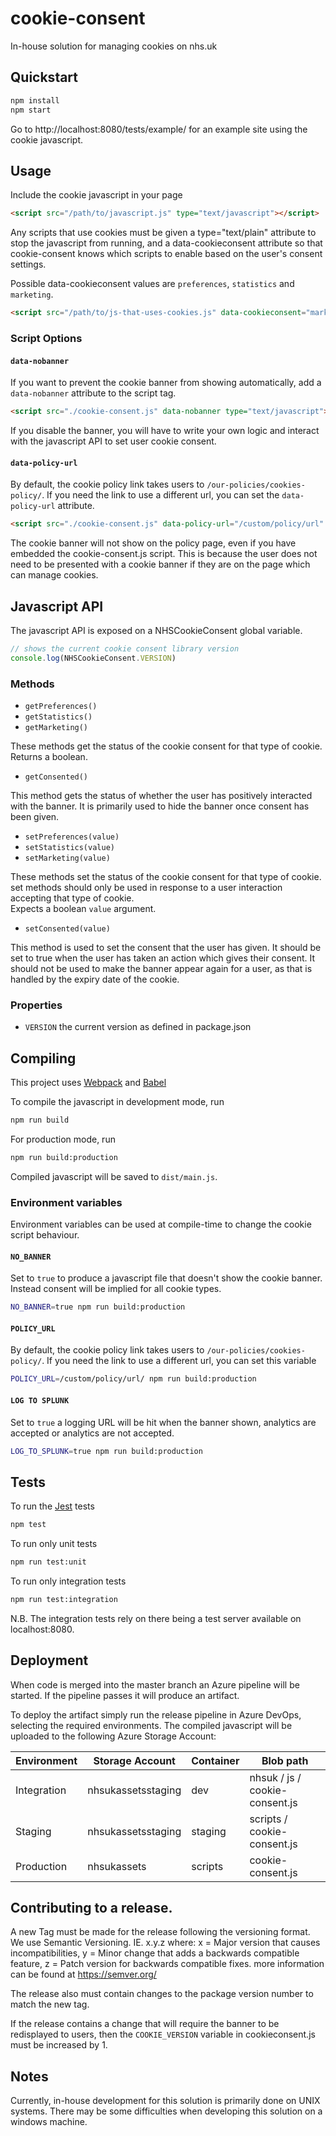 # cookie-consent
In-house solution for managing cookies on nhs.uk

## Quickstart

```sh
npm install
npm start
```

Go to http://localhost:8080/tests/example/ for an example site using the cookie javascript.

## Usage

Include the cookie javascript in your page
```html
<script src="/path/to/javascript.js" type="text/javascript"></script>
```

Any scripts that use cookies must be given a type="text/plain" attribute to stop the
javascript from running, and a data-cookieconsent attribute so that cookie-consent knows
which scripts to enable based on the user's consent settings.

Possible data-cookieconsent values are `preferences`, `statistics` and `marketing`.

```html
<script src="/path/to/js-that-uses-cookies.js" data-cookieconsent="marketing" type="text/plain"></script>
```

### Script Options

#### `data-nobanner`

If you want to prevent the cookie banner from showing automatically, add a
`data-nobanner` attribute to the script tag.

```html
<script src="./cookie-consent.js" data-nobanner type="text/javascript"></script>
```

If you disable the banner, you will have to write your own logic and interact with
the javascript API to set user cookie consent.

#### `data-policy-url`

By default, the cookie policy link takes users to `/our-policies/cookies-policy/`.
If you need the link to use a different url, you can set the `data-policy-url` attribute.

```html
<script src="./cookie-consent.js" data-policy-url="/custom/policy/url" type="text/javascript"></script>
```

The cookie banner will not show on the policy page, even if you have embedded the cookie-consent.js script.
This is because the user does not need to be presented with a cookie banner if they are on the page
which can manage cookies.

## Javascript API

The javascript API is exposed on a NHSCookieConsent global variable.

```js
// shows the current cookie consent library version
console.log(NHSCookieConsent.VERSION)
```

### Methods

- `getPreferences()`
- `getStatistics()`
- `getMarketing()` 

These methods get the status of the cookie consent for that type of cookie.  
Returns a boolean.

- `getConsented()`

This method gets the status of whether the user has positively interacted with the banner.
It is primarily used to hide the banner once consent has been given.

- `setPreferences(value)`
- `setStatistics(value)`
- `setMarketing(value)`

These methods set the status of the cookie consent for that type of cookie.  
set methods should only be used in response to a user interaction accepting that type of cookie.  
Expects a boolean `value` argument.

- `setConsented(value)`

This method is used to set the consent that the user has given.
It should be set to true when the user has taken an action which gives their consent.
It should not be used to make the banner appear again for a user, as that is handled by the
expiry date of the cookie.

### Properties

- `VERSION` the current version as defined in package.json

## Compiling

This project uses [Webpack](https://webpack.js.org/) and [Babel](https://babeljs.io/)

To compile the javascript in development mode, run
```sh
npm run build
```

For production mode, run
```sh
npm run build:production
```

Compiled javascript will be saved to `dist/main.js`.

### Environment variables

Environment variables can be used at compile-time to change the cookie script behaviour.

#### `NO_BANNER`

Set to `true` to produce a javascript file that doesn't show the cookie banner.
Instead consent will be implied for all cookie types.

```sh
NO_BANNER=true npm run build:production
```

#### `POLICY_URL`

By default, the cookie policy link takes users to `/our-policies/cookies-policy/`.
If you need the link to use a different url, you can set this variable

```sh
POLICY_URL=/custom/policy/url/ npm run build:production
```

#### `LOG TO SPLUNK`

Set to `true` a logging URL will be hit when the banner shown, analytics are accepted or analytics are not accepted.
```sh
LOG_TO_SPLUNK=true npm run build:production
```

## Tests

To run the [Jest](https://jestjs.io/en/) tests

```sh
npm test
```

To run only unit tests
```sh
npm run test:unit
```

To run only integration tests
```sh
npm run test:integration
```

N.B. The integration tests rely on there being a test server available on localhost:8080.

## Deployment

When code is merged into the master branch an Azure pipeline will be started. If the pipeline passes it will produce an artifact.

To deploy the artifact simply run the release pipeline in Azure DevOps, selecting the required environments. The compiled javascript
will be uploaded to the following Azure Storage Account:

| Environment | Storage Account | Container | Blob path |
| --- | --- | --- | --- |
| Integration | nhsukassetsstaging | dev     | nhsuk / js / cookie-consent.js |
| Staging     | nhsukassetsstaging | staging | scripts / cookie-consent.js    |
| Production  | nhsukassets        | scripts | cookie-consent.js              |

## Contributing to a release.

A new Tag must be made for the release following the versioning format.
We use Semantic Versioning.
IE. x.y.z where:
x = Major version that causes incompatibilities,
y = Minor change that adds a backwards compatible feature,
z = Patch version for backwards compatible fixes.
more information can be found at https://semver.org/

The release also must contain changes to the package version number to match the new tag.

If the release contains a change that will require the banner to be redisplayed to users, then the `COOKIE_VERSION` variable in cookieconsent.js must be increased by 1.

## Notes

Currently, in-house development for this solution is primarily done on UNIX systems.
There may be some difficulties when developing this solution on a windows machine.
